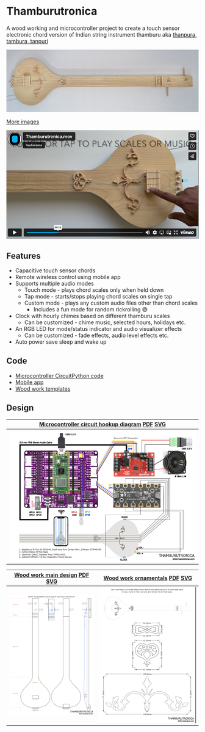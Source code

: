 # Thamburutronica

A wood working and microcontroller project to create a touch sensor electronic chord version of Indian string instrument thamburu aka [thanpura, tambura,  tanpuri](https://en.wikipedia.org/wiki/Tanpura)

[![Thamburutronica](./images/thamburutronica.jpeg)](./images/README.md)

[More images](./images/README.md)

[![Thamburutronica video](./images/video.jpeg)](https://vimeo.com/782393389)

## Features

- Capacitive touch sensor chords
- Remote wireless control using mobile app
- Supports multiple audio modes
  - Touch mode - plays chord scales only when held down
  - Tap mode - starts/stops playing chord scales on single tap
  - Custom mode - plays any custom audio files other than chord scales
    - Includes a fun mode for random rickrolling :smile:
- Clock with hourly chimes based on different thamburu scales
  - Can be customized - chime music, selected hours, holidays etc.
- An RGB LED for mode/status indicator and audio visualizer effects
  - Can be customized - fade effects, audio level effects etc.
- Auto power save sleep and wake up

## Code 

- [Microcontroller CircuitPython code](./src/microcontroller/README.md)
- [Mobile app](./src/mobile/README.md)
- [Wood work templates](./wood-work-templates/README.md)

## Design 

| [Microcontroller circuit hookup diagram](./src/microcontroller/docs/hookup-diagram.png) [PDF](./src/microcontroller/docs/hookup-diagram.pdf) [SVG](./src/microcontroller/docs/hookup-diagram.svg)|
| --- |
| [![Microcontroller circuit hookup diagram](./src/microcontroller/docs/hookup-diagram.png)](./src/microcontroller/docs/hookup-diagram.png) |

|  [Wood work main design](./wood-work-templates/design-template.png) [PDF](./wood-work-templates/design-template.pdf) [SVG](./wood-work-templates/design-template.svg) | [Wood work ornamentals](./wood-work-templates/ornamentals-templates.png) [PDF](./wood-work-templates/ornamentals-templates.pdf) [SVG](./wood-work-templates/ornamentals-templates.svg) |
| --- | ---|
| [![Wood work main design](./wood-work-templates/design-template.png)](./wood-work-templates/design-template.png)|[![Wood work ornamentals](./wood-work-templates/ornamentals-templates.png)](./wood-work-templates/ornamentals-templates.png)|
